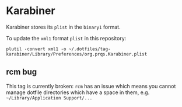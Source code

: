 # Karabiner

Karabiner stores its `plist` in the `binary1` format.

To update the `xml1` format `plist` in this repository:

    plutil -convert xml1 -o ~/.dotfiles/tag-karabiner/Library/Preferences/org.prqs.Karabiner.plist

## rcm bug

This tag is currently broken: `rcm` has an issue which means you cannot manage
dotfile directories which have a space in them, e.g. `~/Library/Application
Support/...`
